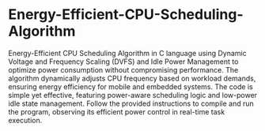 # Energy-Efficient-CPU-Scheduling-Algorithm
 Energy-Efficient CPU Scheduling Algorithm in C language using Dynamic Voltage and Frequency Scaling (DVFS) and Idle Power Management to optimize power consumption without compromising performance. The algorithm dynamically adjusts CPU frequency based on workload demands, ensuring energy efficiency for mobile and embedded systems. The code is simple yet effective, featuring power-aware scheduling logic and low-power idle state management. Follow the provided instructions to compile and run the program, observing its efficient power control in real-time task execution.
